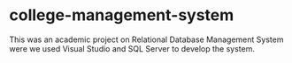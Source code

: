 # college-management-system
This was an academic project on Relational Database Management System were we used Visual Studio and SQL Server to develop the system.
